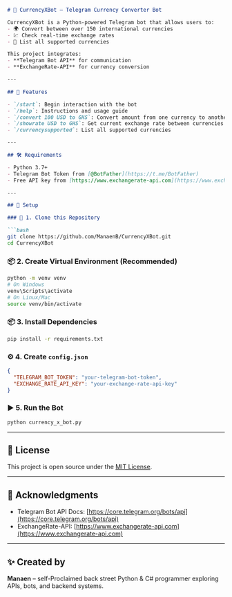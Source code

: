 
````markdown
# 🤖 CurrencyXBot – Telegram Currency Converter Bot

CurrencyXBot is a Python-powered Telegram bot that allows users to:
- 🌍 Convert between over 150 international currencies
- 💹 Check real-time exchange rates
- 📜 List all supported currencies

This project integrates:
- **Telegram Bot API** for communication
- **ExchangeRate-API** for currency conversion

---

## 🚀 Features

- `/start`: Begin interaction with the bot
- `/help`: Instructions and usage guide
- `/convert 100 USD to GHS`: Convert amount from one currency to another
- `/showrate USD to GHS`: Get current exchange rate between currencies
- `/currencysupported`: List all supported currencies

---

## 🛠 Requirements

- Python 3.7+
- Telegram Bot Token from [@BotFather](https://t.me/BotFather)
- Free API key from [https://www.exchangerate-api.com](https://www.exchangerate-api.com)

---

## 🔧 Setup

### 📁 1. Clone this Repository

```bash
git clone https://github.com/ManaenB/CurrencyXBot.git
cd CurrencyXBot
````

### 📦 2. Create Virtual Environment (Recommended)

```bash
python -m venv venv
# On Windows
venv\Scripts\activate
# On Linux/Mac
source venv/bin/activate
```

### 📦 3. Install Dependencies

```bash
pip install -r requirements.txt
```

### ⚙️ 4. Create `config.json`

```json
{
  "TELEGRAM_BOT_TOKEN": "your-telegram-bot-token",
  "EXCHANGE_RATE_API_KEY": "your-exchange-rate-api-key"
}
```

### ▶️ 5. Run the Bot

```bash
python currency_x_bot.py
```

---

## 📄 License

This project is open source under the [MIT License](LICENSE).

---

## 🤝 Acknowledgments

* Telegram Bot API Docs: [https://core.telegram.org/bots/api](https://core.telegram.org/bots/api)
* ExchangeRate-API: [https://www.exchangerate-api.com](https://www.exchangerate-api.com)

---

## ✨ Created by

**Manaen** – self-Proclaimed back street Python & C# programmer exploring APIs, bots, and backend systems.

